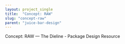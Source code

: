 ```yaml
---
layout: project_single
title:  "Concept: RAW"
slug: "concept-raw"
parent: "juice-bar-design"
---
```

Concept: RAW — The Dieline - Package Design Resource